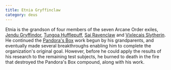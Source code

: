 ```yaml
---
title: Etnia Gryffinclaw
category: deus
---
```

Etnia is the grandson of four members of the seven Arcane Order exiles, [Jendu Gryffindor](npc-jendu), [Tungoa Hufflepuff](npc-tungoa), [Sai Ravenclaw](npc-sai) and [Vixlecais Slytherin](npc-vix). He continued the [Pandora's Box](org-pandora) work begun by his grandparents, and eventually made several breakthroughs enabling him to complete the organization's original goal. However, before he could apply the results of his research to the remaining test subjects, he burned to death in the fire that destroyed the Pandora's Box compound, along with his work.
